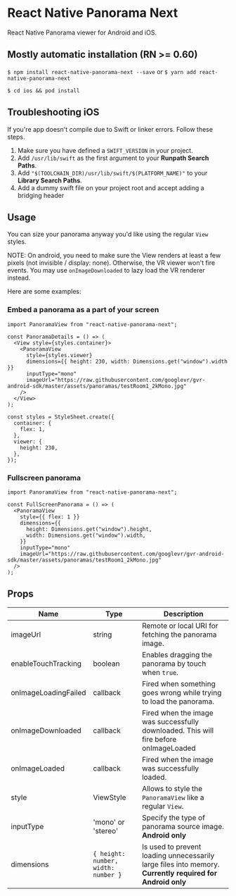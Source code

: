 # React Native Panorama Next

React Native Panorama viewer for Android and iOS.

## Mostly automatic installation (RN >= 0.60)

`$ npm install react-native-panorama-next --save` or
`$ yarn add react-native-panorama-next`

`$ cd ios && pod install`

## Troubleshooting iOS

If you're app doesn't compile due to Swift or linker errors. Follow these steps.

1. Make sure you have defined a `SWIFT_VERSION` in your project.
2. Add `/usr/lib/swift` as the first argument to your **Runpath Search Paths**.
3. Add `"$(TOOLCHAIN_DIR)/usr/lib/swift/$(PLATFORM_NAME)"` to your **Library Search Paths**.
4. Add a dummy swift file on your project root and accept adding a bridging header

## Usage

You can size your panorama anyway you'd like using the regular `View` styles.

NOTE: On android, you need to make sure the View renders at least a few pixels (not invisible / display:
none). Otherwise, the VR viewer won't fire events. You may use `onImageDownloaded` to lazy load the VR
renderer instead.

Here are some examples:

### Embed a panorama as a part of your screen

```tsx
import PanoramaView from "react-native-panorama-next";

const PanoramaDetails = () => (
  <View style={styles.container}>
    <PanoramaView
      style={styles.viewer}
      dimensions={{ height: 230, width: Dimensions.get("window").width }}
      inputType="mono"
      imageUrl="https://raw.githubusercontent.com/googlevr/gvr-android-sdk/master/assets/panoramas/testRoom1_2kMono.jpg"
    />
  </View>
);

const styles = StyleSheet.create({
  container: {
    flex: 1,
  },
  viewer: {
    height: 230,
  },
});
```

### Fullscreen panorama

```tsx
import PanoramaView from "react-native-panorama-next";

const FullScreenPanorama = () => (
  <PanoramaView
    style={{ flex: 1 }}
    dimensions={{
      height: Dimensions.get("window").height,
      width: Dimensions.get("window").width,
    }}
    inputType="mono"
    imageUrl="https://raw.githubusercontent.com/googlevr/gvr-android-sdk/master/assets/panoramas/testRoom1_2kMono.jpg"
  />
);
```

## Props

| Name                 | Type                                | Description                                                                                               |
| -------------------- | ----------------------------------- | --------------------------------------------------------------------------------------------------------- |
| imageUrl             | string                              | Remote or local URI for fetching the panorama image.                                                      |
| enableTouchTracking  | boolean                             | Enables dragging the panorama by touch when `true`.                                                       |
| onImageLoadingFailed | callback                            | Fired when something goes wrong while trying to load the panorama.                                        |
| onImageDownloaded    | callback                            | Fired when the image was successfully downloaded. This will fire before onImageLoaded                     |
| onImageLoaded        | callback                            | Fired when the image was successfully loaded.                                                             |
| style                | ViewStyle                           | Allows to style the `PanoramaView` like a regular `View`.                                                 |
| inputType            | 'mono' or 'stereo'                  | Specify the type of panorama source image. **Android only**                                               |
| dimensions           | `{ height: number, width: number }` | Is used to prevent loading unnecessarily large files into memory. **Currently required for Android only** |
